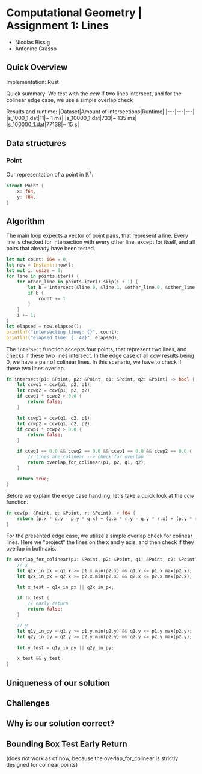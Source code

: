 # Computational Geometry | Assignment 1: Lines

- Nicolas Bissig
- Antonino Grasso

## Quick Overview

Implementation: Rust

Quick summary: We test with the $ccw$ if two lines intersect, and for the colinear edge case, we use a simple overlap check

Results and runtime:
|Dataset|Amount of intersections|Runtime|
|---|---|---|
|s_1000_1.dat|11|~ 1 ms|
|s_10000_1.dat|733|~ 135 ms|
|s_100000_1.dat|77138|~ 15 s|

## Data structures

### Point

Our representation of a point in $\mathbb{R}^2$:

```rs
struct Point {
    x: f64,
    y: f64,
}
```

## Algorithm

The main loop expects a vector of point pairs, that represent a line.
Every line is checked for intersection with every other line, except for itself, and all pairs that already have been tested.

```rs
let mut count: i64 = 0;
let now = Instant::now();
let mut i: usize = 0;
for line in points.iter() {
    for other_line in points.iter().skip(i + 1) {
        let b = intersect(&line.0, &line.1, &other_line.0, &other_line.1);
        if b {
            count += 1
        }
    }
    i += 1;
}
let elapsed = now.elapsed();
println!("intersecting lines: {}", count);
println!("elapsed time: {:.4?}", elapsed);
```

The `intersect` function accepts four points, that represent two lines, and checks if these two lines intersect.
In the edge case of all $ccw$ results being $0$, we have a pair of colinear lines.
In this scenario, we have to check if these two lines overlap.

```rs
fn intersect(p1: &Point, p2: &Point, q1: &Point, q2: &Point) -> bool {
    let ccwq1 = ccw(p1, p2, q1);
    let ccwq2 = ccw(p1, p2, q2);
    if ccwq1 * ccwq2 > 0.0 {
        return false;
    }

    let ccwp1 = ccw(q1, q2, p1);
    let ccwp2 = ccw(q1, q2, p2);
    if ccwp1 * ccwp2 > 0.0 {
        return false;
    }

    if ccwq1 == 0.0 && ccwq2 == 0.0 && ccwp1 == 0.0 && ccwp2 == 0.0 {
        // lines are colinear --> check for overlap
        return overlap_for_colinear(p1, p2, q1, q2);
    }

    return true;
}
```

Before we explain the edge case handling, let's take a quick look at the $ccw$ function.

```rs
fn ccw(p: &Point, q: &Point, r: &Point) -> f64 {
    return (p.x * q.y - p.y * q.x) + (q.x * r.y - q.y * r.x) + (p.y * r.x - p.x * r.y);
}
```

For the presented edge case, we utilize a simple overlap check for colinear lines.
Here we "project" the lines on the x and y axis, and then check if they overlap in both axis.

```rs
fn overlap_for_colinear(p1: &Point, p2: &Point, q1: &Point, q2: &Point) -> bool {
    // x
    let q1x_in_px = q1.x >= p1.x.min(p2.x) && q1.x <= p1.x.max(p2.x);
    let q2x_in_px = q2.x >= p2.x.min(p2.x) && q2.x <= p2.x.max(p2.x);

    let x_test = q1x_in_px || q2x_in_px;

    if !x_test {
        // early return
        return false;
    }

    // y
    let q1y_in_py = q1.y >= p1.y.min(p2.y) && q1.y <= p1.y.max(p2.y);
    let q2y_in_py = q2.y >= p2.y.min(p2.y) && q2.y <= p2.y.max(p2.y);

    let y_test = q1y_in_py || q2y_in_py;

    x_test && y_test
}
```

## Uniqueness of our solution

## Challenges

## Why is our solution correct?

## Bounding Box Test Early Return

(does not work as of now, because the overlap_for_colinear is strictly designed for colinear points)
